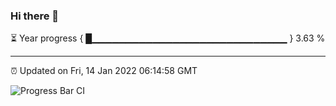 ### Hi there 👋

⏳ Year progress { █▁▁▁▁▁▁▁▁▁▁▁▁▁▁▁▁▁▁▁▁▁▁▁▁▁▁▁▁▁ } 3.63 %

---

⏰ Updated on Fri, 14 Jan 2022 06:14:58 GMT

![Progress Bar CI](https://github.com/liununu/liununu/workflows/Progress%20Bar%20CI/badge.svg)
